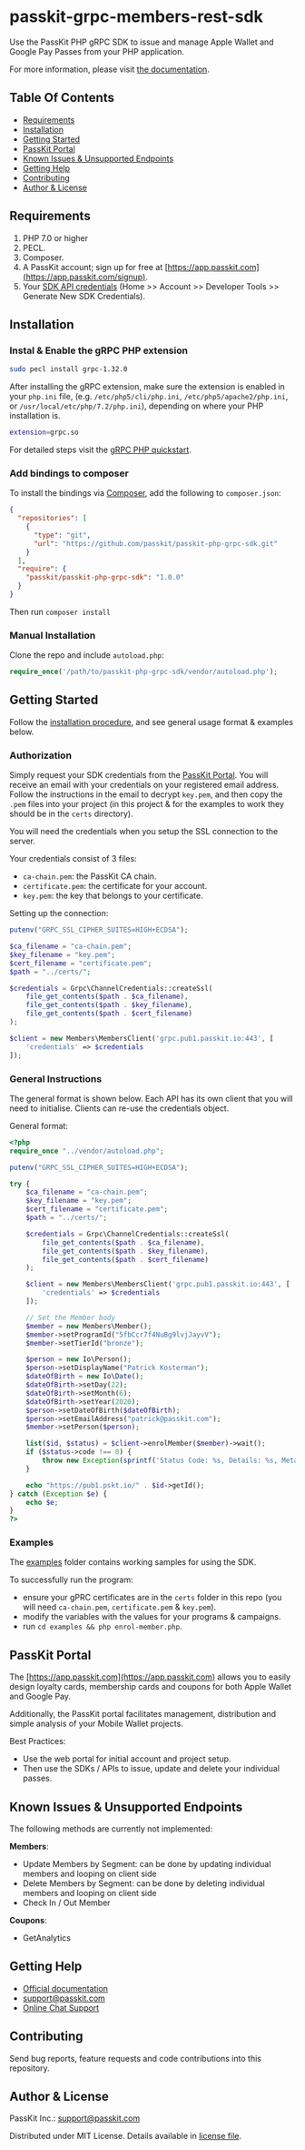 # passkit-grpc-members-rest-sdk
Use the PassKit PHP gRPC SDK to issue and manage Apple Wallet and Google Pay Passes from your PHP application.

For more information, please visit [the documentation](https://docs.passkit.io).

## Table Of Contents
- [Requirements](#requirements)
- [Installation](#installation)
- [Getting Started](#getting-started)
- [PassKit Portal](#passkit-portal)
- [Known Issues & Unsupported Endpoints](#known-issues--unsupported-endpoints)
- [Getting Help](#getting-help)
- [Contributing](#contributing)
- [Author & License](#author--license)

## Requirements
1. PHP 7.0 or higher
2. PECL.
3. Composer.
4. A PassKit account; sign up for free at [https://app.passkit.com](https://app.passkit.com/signup).
5. Your [SDK API credentials](https://app.passkit.com/app/account/developer-tools) (Home >> Account >> Developer Tools >> Generate New SDK Credentials).

## Installation

### Instal & Enable the gRPC PHP extension
```bash
sudo pecl install grpc-1.32.0
```

After installing the gRPC extension, make sure the extension is enabled in your `php.ini` file, (e.g. `/etc/php5/cli/php.ini`, `/etc/php5/apache2/php.ini`, or `/usr/local/etc/php/7.2/php.ini`), depending on where your PHP installation is.
```bash
extension=grpc.so
```

For detailed steps visit the [gRPC PHP quickstart](https://grpc.io/docs/languages/php/quickstart/).

### Add bindings to composer
To install the bindings via [Composer](http://getcomposer.org/), add the following to `composer.json`:

```json
{
  "repositories": [
    {
      "type": "git",
      "url": "https://github.com/passkit/passkit-php-grpc-sdk.git"
    }
  ],
  "require": {
    "passkit/passkit-php-grpc-sdk": "1.0.0"
  }
}
```

Then run `composer install`

### Manual Installation
Clone the repo and include `autoload.php`:

```php
require_once('/path/to/passkit-php-grpc-sdk/vendor/autoload.php');
```

## Getting Started
Follow the [installation procedure](#installation), and see general usage format & examples below.

### Authorization
Simply request your SDK credentials from the [PassKit Portal](https://app.passkit.com/app/account/developer-tools). You will receive an email with your credentials on your registered email address.
Follow the instructions in the email to decrypt `key.pem`, and then copy the `.pem` files into your project (in this project & for the examples to work they should be in the `certs` directory).
 
You will need the credentials when you setup the SSL connection to the server.

Your credentials consist of 3 files:
- `ca-chain.pem`: the PassKit CA chain.
- `certificate.pem`: the certificate for your account.
- `key.pem`: the key that belongs to your certificate.

Setting up the connection:
```php
putenv("GRPC_SSL_CIPHER_SUITES=HIGH+ECDSA");

$ca_filename = "ca-chain.pem";
$key_filename = "key.pem";
$cert_filename = "certificate.pem";
$path = "../certs/";

$credentials = Grpc\ChannelCredentials::createSsl(
    file_get_contents($path . $ca_filename),
    file_get_contents($path . $key_filename),
    file_get_contents($path . $cert_filename)
);

$client = new Members\MembersClient('grpc.pub1.passkit.io:443', [
    'credentials' => $credentials
]);
```

### General Instructions
The general format is shown below. Each API has its own client that you will need to initialise. Clients can re-use the credentials object.

General format:

```php
<?php
require_once "../vendor/autoload.php";

putenv("GRPC_SSL_CIPHER_SUITES=HIGH+ECDSA");

try {
    $ca_filename = "ca-chain.pem";
    $key_filename = "key.pem";
    $cert_filename = "certificate.pem";
    $path = "../certs/";

    $credentials = Grpc\ChannelCredentials::createSsl(
        file_get_contents($path . $ca_filename),
        file_get_contents($path . $key_filename),
        file_get_contents($path . $cert_filename)
    );

    $client = new Members\MembersClient('grpc.pub1.passkit.io:443', [
        'credentials' => $credentials
    ]);

    // Set the Member body
    $member = new Members\Member();
    $member->setProgramId("5fbCcr7f4NuBg9lvjJayvV");
    $member->setTierId("bronze");

    $person = new Io\Person();
    $person->setDisplayName("Patrick Kosterman");
    $dateOfBirth = new Io\Date();
    $dateOfBirth->setDay(22);
    $dateOfBirth->setMonth(6);
    $dateOfBirth->setYear(2020);
    $person->setDateOfBirth($dateOfBirth);
    $person->setEmailAddress("patrick@passkit.com");
    $member->setPerson($person);

    list($id, $status) = $client->enrolMember($member)->wait();
    if ($status->code !== 0) {
        throw new Exception(sprintf('Status Code: %s, Details: %s, Meta: %s', $status->code, $status->details, var_dump($status->metadata)));
    }

    echo "https://pub1.pskt.io/" . $id->getId();
} catch (Exception $e) {
    echo $e;
}
?>
```

### Examples
The [examples](/examples) folder contains working samples for using the SDK. 

To successfully run the program:
- ensure your gPRC certificates are in the `certs` folder in this repo (you will need `ca-chain.pem`, `certificate.pem` & `key.pem`).
- modify the variables with the values for your programs & campaigns.
- run `cd examples && php enrol-member.php`.

## PassKit Portal
The [https://app.passkit.com](https://app.passkit.com) allows you to easily design loyalty cards, membership cards and coupons for both Apple Wallet and Google Pay. 

Additionally, the PassKit portal facilitates management, distribution and simple analysis of your Mobile Wallet projects.

Best Practices:
- Use the web portal for initial account and project setup.
- Then use the SDKs / APIs to issue, update and delete your individual passes.

## Known Issues & Unsupported Endpoints
The following methods are currently not implemented:

__Members__:
- Update Members by Segment: can be done by updating individual members and looping on client side
- Delete Members by Segment: can be done by deleting individual members and looping on client side
- Check In / Out Member

__Coupons__:
- GetAnalytics

## Getting Help
- [Official documentation](https://docs.passkit.io/)
- [support@passkit.com](mailto:support@passkit.com)
- [Online Chat Support](https://app.passkit.com/)

## Contributing
Send bug reports, feature requests and code contributions into this repository.

## Author & License
PassKit Inc.: [support@passkit.com](mailto:support@passkit.com)

Distributed under MIT License. Details available in [license file](LICENSE).